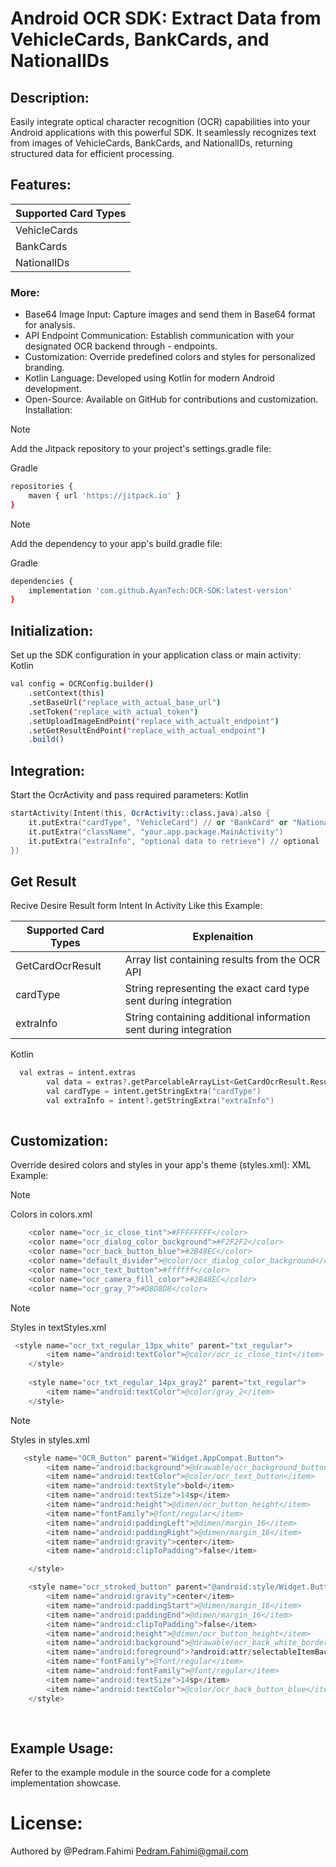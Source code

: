 # Android OCR SDK: Extract Data from VehicleCards, BankCards, and NationalIDs

## Description:

Easily integrate optical character recognition (OCR) capabilities into your Android applications with this powerful SDK. It seamlessly recognizes text from images of VehicleCards, BankCards, and NationalIDs, returning structured data for efficient processing.

## Features:

|  Supported Card Types |
| ------ | 
|VehicleCards |
|BankCards|
|NationalIDs|

### More:
- Base64 Image Input: Capture images and send them in Base64 format for analysis.
- API Endpoint Communication: Establish communication with your designated OCR backend through - endpoints.
- Customization: Override predefined colors and styles for personalized branding.
- Kotlin Language: Developed using Kotlin for modern Android development.
- Open-Source: Available on GitHub for contributions and customization.
  Installation:

> [!NOTE]
> Add the Jitpack repository to your project's settings.gradle file:

Gradle
```sh
repositories {
    maven { url 'https://jitpack.io' }
}
```
> [!NOTE]
>Add the dependency to your app's build.gradle file:

Gradle
```sh
dependencies {
    implementation 'com.github.AyanTech:OCR-SDK:latest-version'
}
```
## Initialization:

Set up the SDK configuration in your application class or main activity:
Kotlin
```sh
val config = OCRConfig.builder()
    .setContext(this)
    .setBaseUrl("replace_with_actual_base_url")
    .setToken("replace_with_actual_token")
    .setUploadImageEndPoint("replace_with_actualt_endpoint")
    .setGetResultEndPoint("replace_with_actual_endpoint")
    .build()
```

## Integration:

Start the OcrActivity and pass required parameters:
Kotlin
```s
startActivity(Intent(this, OcrActivity::class.java).also {
    it.putExtra("cardType", "VehicleCard") // or "BankCard" or "NationalID"
    it.putExtra("className", "your.app.package.MainActivity")
    it.putExtra("extraInfo", "optional data to retrieve") // optional
})
```

## Get Result

Recive Desire Result form Intent In Activity Like this Example:

|  Supported Card Types | Explenaition |
| ------ | ------ | 
|GetCardOcrResult |  Array list containing results from the OCR API |
|cardType| String representing the exact card type sent during integration |
|extraInfo| String containing additional information sent during integration |


Kotlin
```s
  val extras = intent.extras
        val data = extras?.getParcelableArrayList<GetCardOcrResult.Result>("GetCardOcrResult")
        val cardType = intent.getStringExtra("cardType")
        val extraInfo = intent?.getStringExtra("extraInfo")
         
```

## Customization:

Override desired colors and styles in your app's theme (styles.xml):
XML Example:

> [!NOTE]
>Colors in colors.xml
```s
    <color name="ocr_ic_close_tint">#FFFFFFFF</color>
    <color name="ocr_dialog_color_background">#F2F2F2</color>
    <color name="ocr_back_button_blue">#2B48EC</color>
    <color name="default_divider">@color/ocr_dialog_color_background</color>
    <color name="ocr_text_button">#ffffff</color>
    <color name="ocr_camera_fill_color">#2B48EC</color>
    <color name="ocr_gray_7">#D8D8D8</color>
```

> [!NOTE]
>Styles in textStyles.xml
```s
 <style name="ocr_txt_regular_13px_white" parent="txt_regular">
        <item name="android:textColor">@color/ocr_ic_close_tint</item>
    </style>
    
    <style name="ocr_txt_regular_14px_gray2" parent="txt_regular">
        <item name="android:textColor">@color/gray_2</item>
    </style>
```

> [!NOTE]
>Styles in styles.xml
```s
   <style name="OCR_Button" parent="Widget.AppCompat.Button">
        <item name="android:background">@drawable/ocr_background_button_blue</item>
        <item name="android:textColor">@color/ocr_text_button</item>
        <item name="android:textStyle">bold</item>
        <item name="android:textSize">14sp</item>
        <item name="android:height">@dimen/ocr_button_height</item>
        <item name="fontFamily">@font/regular</item>
        <item name="android:paddingLeft">@dimen/margin_16</item>
        <item name="android:paddingRight">@dimen/margin_16</item>
        <item name="android:gravity">center</item>
        <item name="android:clipToPadding">false</item>

    </style>

    <style name="ocr_stroked_button" parent="@android:style/Widget.Button">
        <item name="android:gravity">center</item>
        <item name="android:paddingStart">@dimen/margin_16</item>
        <item name="android:paddingEnd">@dimen/margin_16</item>
        <item name="android:clipToPadding">false</item>
        <item name="android:height">@dimen/ocr_button_height</item>
        <item name="android:background">@drawable/ocr_back_white_bordered_blue_button</item>
        <item name="android:foreground">?android:attr/selectableItemBackground</item>
        <item name="fontFamily">@font/regular</item>
        <item name="android:fontFamily">@font/regular</item>
        <item name="android:textSize">14sp</item>
        <item name="android:textColor">@color/ocr_back_button_blue</item>
    </style>
    
    
```

## Example Usage:
Refer to the example module in the source code for a complete implementation showcase.

# License:
Authored by @Pedram.Fahimi
Pedram.Fahimi@gmail.com

